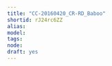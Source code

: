 ```yaml
---
title: "CC-20160420_CR-RD_Baboo"
shortid: rJ24rc6ZZ
alias: 
model: 
tags: 
node: 
draft: yes
--- 
```

 